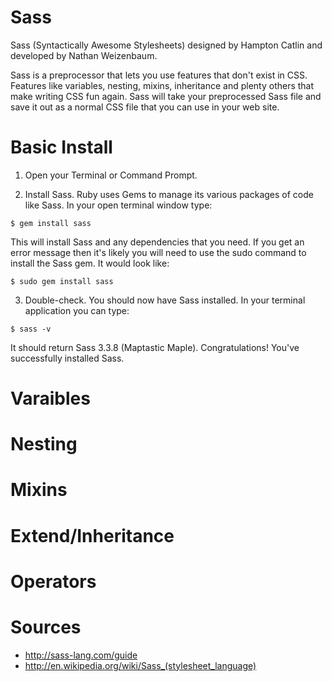 Sass
============
Sass (Syntactically Awesome Stylesheets) designed by Hampton Catlin and developed by Nathan Weizenbaum.

Sass is a preprocessor that lets you use features that don't exist in CSS. Features like variables, nesting, mixins, inheritance and plenty others that make writing CSS fun again. Sass will take your preprocessed Sass file and save it out as a normal CSS file that you can use in your web site.

Basic Install
============
1. Open your Terminal or Command Prompt.

2. Install Sass. Ruby uses Gems to manage its various packages of code like Sass. In your open terminal window type:

 `$ gem install sass`

 This will install Sass and any dependencies that you need. If you get an error message then it's likely you will need to use the sudo command to install the Sass gem. It would look like:
 
 `$ sudo gem install sass`

3. Double-check. You should now have Sass installed. In your terminal application you can type:

 `$ sass -v`
 
 It should return Sass 3.3.8 (Maptastic Maple). Congratulations! You've successfully installed Sass.

Varaibles
============

Nesting
============

Mixins
============

Extend/Inheritance
============

Operators
============


Sources
============

  * http://sass-lang.com/guide
  * http://en.wikipedia.org/wiki/Sass_(stylesheet_language)
